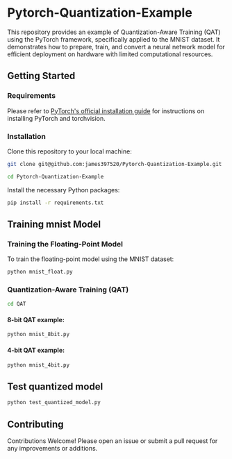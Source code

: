 # Pytorch-Quantization-Example

This repository provides an example of Quantization-Aware Training (QAT) using the PyTorch framework, specifically applied to the MNIST dataset. It demonstrates how to prepare, train, and convert a neural network model for efficient deployment on hardware with limited computational resources.

## Getting Started

### Requirements

Please refer to [PyTorch's official installation guide](https://pytorch.org/get-started/locally/) for instructions on installing PyTorch and torchvision.

### Installation

Clone this repository to your local machine:

```bash
git clone git@github.com:james397520/Pytorch-Quantization-Example.git
```

```bash
cd Pytorch-Quantization-Example
```

Install the necessary Python packages:

```bash
pip install -r requirements.txt
```

## Training mnist Model

### Training the Floating-Point Model

To train the floating-point model using the MNIST dataset:

```bash
python mnist_float.py
```

### Quantization-Aware Training (QAT)

```bash
cd QAT
```

#### 8-bit  QAT example:

```bash
python mnist_8bit.py
```

#### 4-bit  QAT example:

```bash
python mnist_4bit.py
```

## Test quantized model

```bash
python test_quantized_model.py
```


## Contributing

Contributions Welcome! Please open an issue or submit a pull request for any improvements or additions.